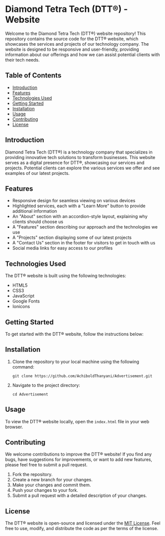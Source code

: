 # Diamond Tetra Tech (DTT®) - Website

Welcome to the Diamond Tetra Tech (DTT®) website repository! This repository contains the source code for the DTT® website, which showcases the services and projects of our technology company. The website is designed to be responsive and user-friendly, providing information about our offerings and how we can assist potential clients with their tech needs.

## Table of Contents

- [Introduction](#introduction)
- [Features](#features)
- [Technologies Used](#technologies-used)
- [Getting Started](#getting-started)
- [Installation](#installation)
- [Usage](#usage)
- [Contributing](#contributing)
- [License](#license)

## Introduction

Diamond Tetra Tech (DTT®) is a technology company that specializes in providing innovative tech solutions to transform businesses. This website serves as a digital presence for DTT®, showcasing our services and projects. Potential clients can explore the various services we offer and see examples of our latest projects.

## Features

- Responsive design for seamless viewing on various devices
- Highlighted services, each with a "Learn More" button to provide additional information
- An "About" section with an accordion-style layout, explaining why clients should choose us
- A "Features" section describing our approach and the technologies we use
- A "Projects" section displaying some of our latest projects
- A "Contact Us" section in the footer for visitors to get in touch with us
- Social media links for easy access to our profiles

## Technologies Used

The DTT® website is built using the following technologies:

- HTML5
- CSS3
- JavaScript
- Google Fonts
- Ionicons

## Getting Started

To get started with the DTT® website, follow the instructions below:

## Installation

1. Clone the repository to your local machine using the following command:

   ```
   git clone https://github.com/AchiboldThanyani/Advertisement.git
   ```

2. Navigate to the project directory:

   ```
   cd Advertisement
   ```

## Usage

To view the DTT® website locally, open the `index.html` file in your web browser.

## Contributing

We welcome contributions to improve the DTT® website! If you find any bugs, have suggestions for improvements, or want to add new features, please feel free to submit a pull request.

1. Fork the repository.
2. Create a new branch for your changes.
3. Make your changes and commit them.
4. Push your changes to your fork.
5. Submit a pull request with a detailed description of your changes.

## License

The DTT® website is open-source and licensed under the [MIT License](LICENSE). Feel free to use, modify, and distribute the code as per the terms of the license.


